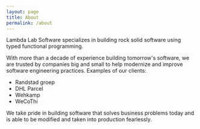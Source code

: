 ```yaml
---
layout: page
title: About
permalink: /about
---
```


Lambda Lab Software specializes in building rock solid software using typed functional programming.

With more than a decade of experience building tomorrow's software, we are trusted by companies big and small to help modernize and improve software engineering practices. Examples of our clients:

 - Randstad groep
 - DHL Parcel
 - Wehkamp
 - WeCoThi

We take pride in building software that solves business problems today and is able to be modified and taken into production fearlessly.
